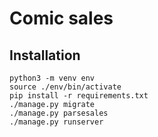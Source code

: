 # Comic sales

## Installation

```
python3 -m venv env
source ./env/bin/activate
pip install -r requirements.txt
./manage.py migrate
./manage.py parsesales
./manage.py runserver
```
